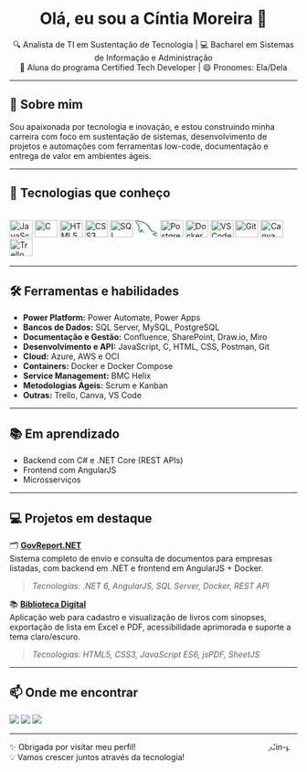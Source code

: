 <h1 align="center">Olá, eu sou a Cíntia Moreira 👋</h1>

<p align="center">
  🔍 Analista de TI em Sustentação de Tecnologia | 💻 Bacharel em Sistemas de Informação e Administração<br>
  🚀 Aluna do programa Certified Tech Developer | 😄 Pronomes: Ela/Dela
</p>

---

## 💼 Sobre mim

Sou apaixonada por tecnologia e inovação, e estou construindo minha carreira com foco em sustentação de sistemas, desenvolvimento de projetos e automações com ferramentas low-code, documentação e entrega de valor em ambientes ágeis.

---

## 🚀 Tecnologias que conheço

<div style="display: inline_block"><br>
  <!-- Linguagens -->
  <img title="JavaScript" height="30" width="40" src="https://cdn.jsdelivr.net/gh/devicons/devicon/icons/javascript/javascript-plain.svg">
  <img title="C" height="30" width="40" src="https://cdn.jsdelivr.net/gh/devicons/devicon/icons/c/c-line.svg">
  <img title="HTML5" height="30" width="40" src="https://cdn.jsdelivr.net/gh/devicons/devicon/icons/html5/html5-original.svg">
  <img title="CSS3" height="30" width="40" src="https://cdn.jsdelivr.net/gh/devicons/devicon/icons/css3/css3-original.svg">

  <!-- Banco de dados -->
  <img title="SQL Server" height="30" width="40" src="https://cdn.jsdelivr.net/gh/devicons/devicon/icons/microsoftsqlserver/microsoftsqlserver-plain.svg">
  <img title="MySQL" height="30" width="40" src="https://raw.githubusercontent.com/devicons/devicon/master/icons/mysql/mysql-original.svg">
  <img title="PostgreSQL" height="30" width="40" src="https://cdn.jsdelivr.net/gh/devicons/devicon/icons/postgresql/postgresql-plain.svg">

  <!-- Ferramentas e plataformas -->
  <img title="Docker" height="30" width="40" src="https://cdn.jsdelivr.net/gh/devicons/devicon/icons/docker/docker-original.svg">
  <img title="VSCode" height="30" width="40" src="https://cdn.jsdelivr.net/gh/devicons/devicon/icons/vscode/vscode-original.svg">
  <img title="Git" height="30" width="40" src="https://cdn.jsdelivr.net/gh/devicons/devicon/icons/git/git-original.svg">
  <img title="Canva" height="30" width="40" src="https://cdn.jsdelivr.net/gh/devicons/devicon/icons/canva/canva-original.svg">
  <img title="Trello" height="30" width="40" src="https://cdn.jsdelivr.net/gh/devicons/devicon/icons/trello/trello-plain.svg">
</div>

---

## 🛠️ Ferramentas e habilidades

- **Power Platform:** Power Automate, Power Apps  
- **Bancos de Dados:** SQL Server, MySQL, PostgreSQL  
- **Documentação e Gestão:** Confluence, SharePoint, Draw.io, Miro  
- **Desenvolvimento e API:** JavaScript, C, HTML, CSS, Postman, Git
- **Cloud:** Azure, AWS e OCI
- **Containers:** Docker e Docker Compose  
- **Service Management:** BMC Helix  
- **Metodologias Ágeis:** Scrum e Kanban  
- **Outras:** Trello, Canva, VS Code

---

## 📚 Em aprendizado

- Backend com C# e .NET Core (REST APIs)
- Frontend com AngularJS
- Microsserviços

---

## 💻 Projetos em destaque

🗂️ **[GovReport.NET](https://github.com/cintiamoreira2/govreport)**  
Sistema completo de envio e consulta de documentos para empresas listadas, com backend em .NET e frontend em AngularJS + Docker.  
> *Tecnologias: .NET 6, AngularJS, SQL Server, Docker, REST API*

📚 **[Biblioteca Digital](https://github.com/cintiamoreira2/Bibliotecaonline-checkpoint/tree/main)**  
Aplicação web para cadastro e visualização de livros com sinopses, exportação de lista em Excel e PDF, acessibilidade aprimorada e suporte a tema claro/escuro.  
> *Tecnologias: HTML5, CSS3, JavaScript ES6, jsPDF, SheetJS*


---

## 📫 Onde me encontrar

<div>
  <a href="https://www.instagram.com/cintia_crm/" target="_blank"><img src="https://img.shields.io/badge/-Instagram-%23E4405F?style=for-the-badge&logo=instagram&logoColor=white"></a>
  <a href="mailto:cintia1350@gmail.com"><img src="https://img.shields.io/badge/-Gmail-%23333?style=for-the-badge&logo=gmail&logoColor=white"></a>
  <a href="https://www.linkedin.com/in/cintia-rodrigues-moreira/" target="_blank"><img src="https://img.shields.io/badge/-LinkedIn-%230077B5?style=for-the-badge&logo=linkedin&logoColor=white"></a> 
</div>

---

<img align="right" alt="Cin-pic" height="150" src="https://avatar.canva.com/avatars/users/d94dcb92-da13-4169-bc79-aecae8526027/50.png" style="border-radius:50%;">

✨ Obrigada por visitar meu perfil!  
💡 Vamos crescer juntos através da tecnologia!

